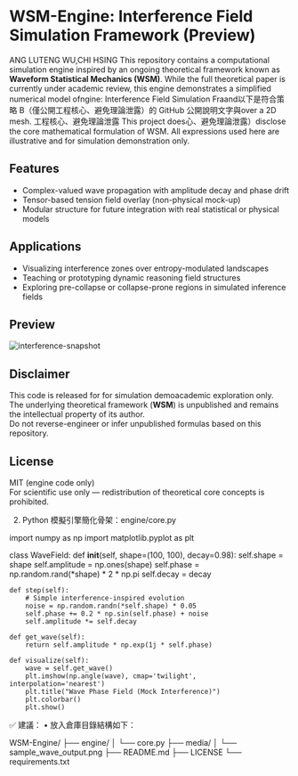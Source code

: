 
# WSM-Engine: Interference Field Simulation Framework (Preview)
ANG LUTENG   WU,CHI HSING
This repository contains a computational simulation engine inspired by an ongoing theoretical framework known as **Waveform Statistical Mechanics (WSM)**. While the full theoretical paper is currently under academic review, this engine demonstrates a simplified numerical model ofngine: Interference Field Simulation Fraand以下是符合策略 B（僅公開工程核心、避免理論泄露）的 GitHub 公開說明文字與over a 2D mesh.
工程核心、避免理論泄露 
This project does心、避免理論泄露）disclose the core mathematical formulation of WSM. All expressions used here are illustrative and for simulation demonstration only.

## Features

- Complex-valued wave propagation with amplitude decay and phase drift
- Tensor-based tension field overlay (non-physical mock-up)
- Modular structure for future integration with real statistical or physical models

## Applications

- Visualizing interference zones over entropy-modulated landscapes
- Teaching or prototyping dynamic reasoning field structures
- Exploring pre-collapse or collapse-prone regions in simulated inference fields

## Preview

![interference-snapshot](./media/sample_wave_output.png)

## Disclaimer

This code is released for for simulation demoacademic exploration only.  
The underlying theoretical framework (**WSM**) is unpublished and remains the intellectual property of its author.  
Do not reverse-engineer or infer unpublished formulas based on this repository.

## License

MIT (engine code only)  
For scientific use only — redistribution of theoretical core concepts is prohibited.

2. Python 模擬引擎簡化骨架：engine/core.py

import numpy as np
import matplotlib.pyplot as plt

class WaveField:
    def __init__(self, shape=(100, 100), decay=0.98):
        self.shape = shape
        self.amplitude = np.ones(shape)
        self.phase = np.random.rand(*shape) * 2 * np.pi
        self.decay = decay

    def step(self):
        # Simple interference-inspired evolution
        noise = np.random.randn(*self.shape) * 0.05
        self.phase += 0.2 * np.sin(self.phase) + noise
        self.amplitude *= self.decay

    def get_wave(self):
        return self.amplitude * np.exp(1j * self.phase)

    def visualize(self):
        wave = self.get_wave()
        plt.imshow(np.angle(wave), cmap='twilight', interpolation='nearest')
        plt.title("Wave Phase Field (Mock Interference)")
        plt.colorbar()
        plt.show()

✅ 建議：
 • 放入倉庫目錄結構如下：

WSM-Engine/
├── engine/
│   └── core.py
├── media/
│   └── sample_wave_output.png
├── README.md
├── LICENSE
└── requirements.txt
